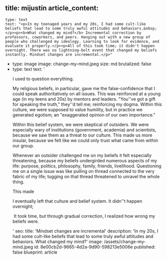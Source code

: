 title: mijustin
article_content:
  -
    type: text
    text: "<p>In my teenaged years and my 20s, I had some cult-like beliefs that lead to some truly awful attitudes and behaviors.&nbsp;</p><p><b>What changed my mind?</b> Incremental correction by professors, coworkers, and peers. Hanging out with a new group of people who challenged my ideology. Learning to look for evidence, and evaluate it properly.</p><p>All of this took time; it didn't happen overnight. There was no lightning-bolt event that changed my beliefs instantly. Mindset changes are incremental.</p>"
  -
    type: image
    image: change-my-mind.jpeg
    size: md
    brutalized: false
  -
    type: text
    text: '<p>I used to question everything.</p><p>My religious beliefs, in particular, gave me the false-confidence that I could speak authoritatively on all issues. This was reinforced at a young age (in my teens and 20s) by mentors and leaders. "You''ve got a gift for speaking the truth," they''d tell me; reinforcing my dogma. Within this culture, we were supposed to value humility, but in practice we generated egotism; an "exaggerated opinion of our own importance."</p><p>Within this belief system, we were skeptical of outsiders. We were especially wary of institutions (government, academia) and scientists, because we saw them as a threat to our culture. This made us more insular, because we felt like we could only trust what came from within our group.</p><p>Whenever an outsider challenged me on my beliefs it felt especially threatening, because my beliefs undergirded numerous aspects of my life: purpose, politics, philosophy, family, friends, livelihood. Questioning me on a single issue was like pulling on thread connected to the very fabric of my life; tugging on that thread threatened to unravel the whole thing.</p><p>This made&nbsp;</p><p>I eventually left that culture and belief system. It didn''t happen overnight;&nbsp;</p><p>&nbsp;It took time, but through gradual correction, I realized how wrong my beliefs were.</p>'
seo:
  title: 'Mindset changes are incremental'
  description: 'In my 20s, I had some cult-like beliefs that lead to some truly awful attitudes and behaviors. What changed my mind?'
  image: /assets/change-my-mind.jpeg
id: 8e00cb2d-9665-4d2a-9d90-598213e5006e
published: false
blueprint: article
